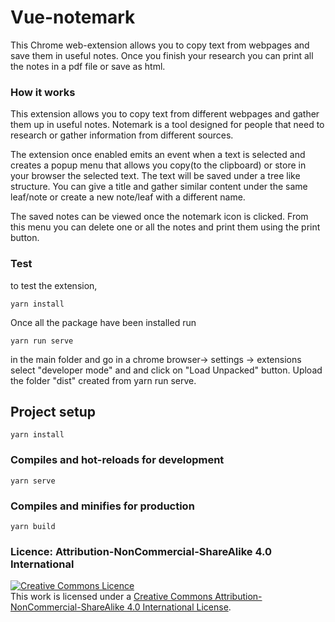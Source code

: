 # Vue-notemark
This Chrome web-extension allows you to copy text from webpages and save them in useful notes. Once you finish your research you can print all the notes in a pdf file or save as html.   

### How it works
This extension allows you to copy text from different webpages and gather them up in useful notes. Notemark is a tool designed for people that need to research or gather information from different sources. 

The extension once enabled emits an event when a text is selected and creates a popup menu that allows you copy(to the clipboard) or store in your browser the selected text. The text will be saved under a tree like structure. You can give a title and gather similar content under the same leaf/note or create a new note/leaf with a different name.

The saved notes can be viewed once the notemark icon is clicked. From this menu you can delete one or all the notes and print them using the print button.

### Test
to test the extension, 
```
yarn install
```

Once all the package have been installed run 

```
yarn run serve
```

in the main folder and go in a chrome browser-> settings -> extensions select "developer mode" and and click on "Load Unpacked" button. 
Upload the folder "dist" created from yarn run serve. 



## Project setup
```
yarn install
```

### Compiles and hot-reloads for development
```
yarn serve
```

### Compiles and minifies for production
```
yarn build
```

### Licence: Attribution-NonCommercial-ShareAlike 4.0 International

<a rel="license" href="http://creativecommons.org/licenses/by-nc-sa/4.0/"><img alt="Creative Commons Licence" style="border-width:0" src="https://i.creativecommons.org/l/by-nc-sa/4.0/88x31.png" /></a><br />This work is licensed under a <a rel="license" href="http://creativecommons.org/licenses/by-nc-sa/4.0/">Creative Commons Attribution-NonCommercial-ShareAlike 4.0 International License</a>.
